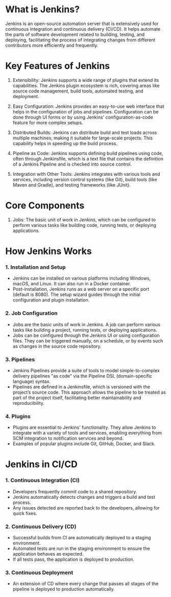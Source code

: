 # What is Jenkins?
Jenkins is an open-source automation server that is extensively used for continuous integration and continuous delivery (CI/CD). It helps automate the parts of software development related to building, testing, and deploying, facilitating the process of integrating changes from different contributors more efficiently and frequently.
# Key Features of Jenkins
1. Extensibility: Jenkins supports a wide range of plugins that extend its capabilities. The Jenkins plugin ecosystem is rich, covering areas like source code management, build tools, automated testing, and deployment.

2. Easy Configuration: Jenkins provides an easy-to-use web interface that helps in the configuration of jobs and pipelines. Configuration can be done through UI forms or by using Jenkins' configuration-as-code feature for more complex setups.

3. Distributed Builds: Jenkins can distribute build and test loads across multiple machines, making it suitable for large-scale projects. This capability helps in speeding up the build process.

4. Pipeline as Code: Jenkins supports defining build pipelines using code, often through Jenkinsfile, which is a text file that contains the definition of a Jenkins Pipeline and is checked into source control.

5. Integration with Other Tools: Jenkins integrates with various tools and services, including version control systems (like Git), build tools (like Maven and Gradle), and testing frameworks (like JUnit).

# Core Components
1. Jobs: The basic unit of work in Jenkins, which can be configured to perform various tasks like building code, running tests, or deploying applications.

# How Jenkins Works
### 1. Installation and Setup
* Jenkins can be installed on various platforms including Windows, macOS, and Linux. It can also run in a Docker container.
* Post-installation, Jenkins runs as a web server on a specific port (default is 8080). The setup wizard guides through the initial configuration and plugin installation.
### 2. Job Configuration
* Jobs are the basic units of work in Jenkins. A job can perform various tasks like building a project, running tests, or deploying applications.
* Jobs can be configured through the Jenkins UI or using configuration files. They can be triggered manually, on a schedule, or by events such as changes in the source code repository.
### 3. Pipelines
* Jenkins Pipelines provide a suite of tools to model simple-to-complex delivery pipelines "as code" via the Pipeline DSL (domain-specific language) syntax.
* Pipelines are defined in a Jenkinsfile, which is versioned with the project’s source code. This approach allows the pipeline to be treated as part of the project itself, facilitating better maintainability and reproducibility.
### 4. Plugins
* Plugins are essential to Jenkins' functionality. They allow Jenkins to integrate with a variety of tools and services, enabling everything from SCM integration to notification services and beyond.
* Examples of popular plugins include Git, GitHub, Docker, and Slack.
# Jenkins in CI/CD
### 1. Continuous Integration (CI)

* Developers frequently commit code to a shared repository.
* Jenkins automatically detects changes and triggers a build and test process.
* Any issues detected are reported back to the developers, allowing for quick fixes.

### 2. Continuous Delivery (CD)

* Successful builds from CI are automatically deployed to a staging environment.
* Automated tests are run in the staging environment to ensure the application behaves as expected.
* If all tests pass, the application is deployed to production.

### 3. Continuous Deployment

* An extension of CD where every change that passes all stages of the pipeline is deployed to production automatically.